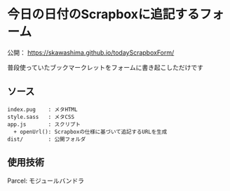 # 今日の日付のScrapboxに追記するフォーム
公開： https://skawashima.github.io/todayScrapboxForm/

普段使っていたブックマークレットをフォームに書き起こしただけです

## ソース
```
index.pug    : メタHTML
style.sass   : メタCSS
app.js       : スクリプト
  + openUrl(): Scrapboxの仕様に基づいて追記するURLを生成
dist/        : 公開フォルダ
```

## 使用技術
Parcel: モジュールバンドラ
